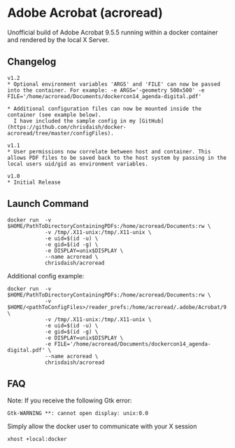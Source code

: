 Adobe Acrobat (acroread)
========================

Unofficial build of Adobe Acrobat 9.5.5 running within a docker container and rendered by the local X Server.

Changelog
---------
```
v1.2
* Optional environment variables 'ARGS' and 'FILE' can now be passed into the container. For example: -e ARGS='-geometry 500x500' -e FILE='/home/acroread/Documents/dockercon14_agenda-digital.pdf'

* Additional configuration files can now be mounted inside the container (see example below).
  I have included the sample config in my [GitHub](https://github.com/chrisdaish/docker-acroread/tree/master/configFiles).

v1.1
* User permissions now correlate between host and container. This allows PDF files to be saved back to the host system by passing in the local users uid/gid as environment variables.

v1.0
* Initial Release
```

Launch Command
---------------
```
docker run  -v $HOME/PathToDirectoryContainingPDFs:/home/acroread/Documents:rw \
            -v /tmp/.X11-unix:/tmp/.X11-unix \
            -e uid=$(id -u) \
            -e gid=$(id -g) \
            -e DISPLAY=unix$DISPLAY \
            --name acroread \
            chrisdaish/acroread
```
Additional config example:

```
docker run  -v $HOME/PathToDirectoryContainingPDFs:/home/acroread/Documents:rw \
            -v $HOME/<pathToConfigFiles>/reader_prefs:/home/acroread/.adobe/Acrobat/9.0/Preferences/reader_prefs:ro \
            -v /tmp/.X11-unix:/tmp/.X11-unix \
            -e uid=$(id -u) \
            -e gid=$(id -g) \
            -e DISPLAY=unix$DISPLAY \
            -e FILE='/home/acroread/Documents/dockercon14_agenda-digital.pdf' \
            --name acroread \
            chrisdaish/acroread
```

FAQ
---
Note: If you receive the following Gtk error:

```
Gtk-WARNING **: cannot open display: unix:0.0
```
Simply allow the docker user to communicate with your X session

```
xhost +local:docker
```
